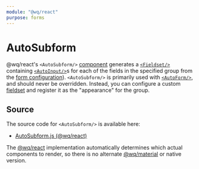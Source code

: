 ```yaml
---
module: "@wq/react"
purpose: forms
---
```


# AutoSubform

@wq/react's `<AutoSubform/>` [component] generates a [`<Fieldset/>`][Fieldset] containing [`<AutoInput/>`][AutoInput]s for each of the fields in the specified group from the [form configuration][config]).  `<AutoSubform/>` is primarily used with [`<AutoForm/>`][AutoForm], and should never be overridden.  Instead, you can configure a custom [fieldset][fieldsets] and register it as the "appearance" for the group.

## Source

The source code for `<AutoSubform/>` is available here:

 * [AutoSubform.js (@wq/react)][react-src]

The [@wq/react] implementation automatically determines which actual components to render, so there is no alternate [@wq/material] or native version.

[component]: ./index.md
[Fieldset]: ./Fieldset.md
[AutoInput]: ./AutoInput.md
[AutoForm]: ./AutoForm.md
[config]: ../wq-configuration-object.md
[@wq/react]: ../@wq/react.md
[@wq/material]: ../@wq/material.md

[fieldsets]: ../guides/organize-inputs-into-fieldsets.md 

[react-src]: https://github.com/wq/wq.app/blob/main/packages/react/src/components/AutoSubform.js
